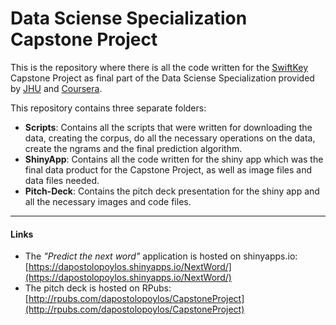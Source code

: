 # Data Sciense Specialization Capstone Project
This is the repository where there is all the code written for the [SwiftKey](https://swiftkey.com/en) Capstone Project as final part of the Data Sciense Specialization provided by [JHU](https://www.jhu.edu/) and [Coursera](https://www.coursera.org/).

This repository contains three separate folders:

- **Scripts**: Contains all the scripts that were written for downloading the data, creating the corpus, do all the necessary operations on the data, create the ngrams and the final prediction algorithm.
- **ShinyApp**: Contains all the code written for the shiny app which was the final data product for the Capstone Project, as well as image files and data files needed.
- **Pitch-Deck**: Contains the pitch deck presentation for the shiny app and all the necessary images and code files.

----------------------------
#### Links

- The *"Predict the next word"* application is hosted on shinyapps.io: [https://dapostolopoylos.shinyapps.io/NextWord/](https://dapostolopoylos.shinyapps.io/NextWord/)
- The pitch deck is hosted on RPubs: [http://rpubs.com/dapostolopoylos/CapstoneProject](http://rpubs.com/dapostolopoylos/CapstoneProject)
